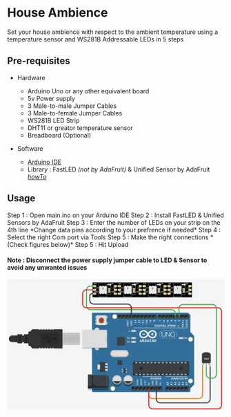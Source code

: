 # House Ambience
Set your house ambience with respect to the ambient temperature using a temperature sensor and WS281B Addressable LEDs in 5 steps

## Pre-requisites

* Hardware
  + Arduino Uno or any other equivalent board
  + 5v Power supply
  + 3 Male-to-male Jumper Cables
  + 3 Male-to-female Jumper Cables
  + WS281B LED Strip
  + DHT11 or greator temperature sensor
  + Breadboard (Optional)

* Software
  + [Arduino IDE](https://www.arduino.cc/en/software "Download Arduino IDE")
  + Library : FastLED *(not by AdaFruit)* & Unified Sensor by AdaFruit *[howTo](https://docs.arduino.cc/software/ide-v1/tutorials/installing-libraries)*

## Usage

<p> Step 1 : Open main.ino on your Arduino IDE
  Step 2 : Install FastLED & Unified Sensors by AdaFruit
  Step 3 : Enter the number of LEDs on your strip on the 4th line *Change data pins according to your prefrence if needed*
  Step 4 : Select the right Com port via Tools
  Step 5 : Make the right connections *(Check figures below)*
  Step 5 : Hit Upload </p>
  
  #### Note : Disconnect the power supply jumper cable to LED & Sensor to avoid any unwanted issues

  ![alt text](https://github.com/Pranav941/house-ambience/blob/main/resource/Untitled.png?raw=true)
